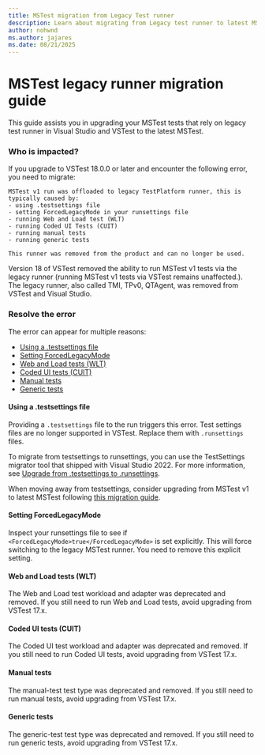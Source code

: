 ```yaml
---
title: MSTest migration from Legacy Test runner
description: Learn about migrating from Legacy test runner to latest MSTest.
author: nohwnd
ms.author: jajares
ms.date: 08/21/2025
---
```


# MSTest legacy runner migration guide

This guide assists you in upgrading your MSTest tests that rely on legacy test runner in Visual Studio and VSTest to the latest MSTest.

### Who is impacted?

If you upgrade to VSTest 18.0.0 or later and encounter the following error, you need to migrate:

```plaintext
MSTest v1 run was offloaded to legacy TestPlatform runner, this is typically caused by:
- using .testsettings file
- setting ForcedLegacyMode in your runsettings file
- running Web and Load test (WLT)
- running Coded UI Tests (CUIT)
- running manual tests
- running generic tests

This runner was removed from the product and can no longer be used. 
```

Version 18 of VSTest removed the ability to run MSTest v1 tests via the legacy runner (running MSTest v1 tests via VSTest remains unaffected.). The legacy runner, also called TMI, TPv0, QTAgent, was removed from VSTest and Visual Studio.

### Resolve the error

The error can appear for multiple reasons:

- [Using a .testsettings file](#using-a-testsettings-file)
- [Setting ForcedLegacyMode](#setting-forcedlegacymode)
- [Web and Load tests (WLT)](web-and-load-tests-wlt)
- [Coded UI tests (CUIT)](#coded-ui-tests-cuit)
- [Manual tests](#manual-tests)
- [Generic tests](#generic-tests)

#### Using a .testsettings file

Providing a `.testsettings` file to the run triggers this error. Test settings files are no longer supported in VSTest. Replace them with `.runsettings` files.

To migrate from testsettings to runsettings, you can use the TestSettings migrator tool that shipped with Visual Studio 2022. For more information, see [Upgrade from .testsettings to .runsettings](/visualstudio/test/migrate-testsettings-to-runsettings).

When moving away from testsettings, consider upgrading from MSTest v1 to latest MSTest following [this migration guide](unit-testing-mstest-migration-from-v1-to-v3.md).

#### Setting ForcedLegacyMode

Inspect your runsettings file to see if `<ForcedLegacyMode>true</ForcedLegacyMode>` is set explicitly. This will force switching to the legacy MSTest runner. You need to remove this explicit setting.

#### Web and Load tests (WLT)

The Web and Load test workload and adapter was deprecated and removed. If you still need to run Web and Load tests, avoid upgrading from VSTest 17.x.

#### Coded UI tests (CUIT)

The Coded UI test workload and adapter was deprecated and removed. If you still need to run Coded UI tests, avoid upgrading from VSTest 17.x.

#### Manual tests

The manual-test test type was deprecated and removed. If you still need to run manual tests, avoid upgrading from VSTest 17.x.

#### Generic tests

The generic-test test type was deprecated and removed. If you still need to run generic tests, avoid upgrading from VSTest 17.x.
